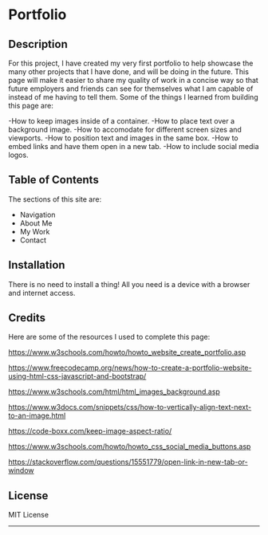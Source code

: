 # Portfolio

## Description

For this project, I have created my very first portfolio to help showcase the many other projects that I have done, and will be doing in the future. This page will make it easier to share my quality of work in a concise way so that future employers and friends can see for themselves what I am capable of instead of me having to tell them. Some of the things I learned from building this page are:

-How to keep images inside of a container.
-How to place text over a background image.
-How to accomodate for different screen sizes and viewports.
-How to position text and images in the same box.
-How to embed links and have them open in a new tab.
-How to include social media logos.

## Table of Contents 

The sections of this site are:

- Navigation
- About Me
- My Work
- Contact

## Installation

There is no need to install a thing! All you need is a device with a browser and internet access.

## Credits

Here are some of the resources I used to complete this page:

https://www.w3schools.com/howto/howto_website_create_portfolio.asp

https://www.freecodecamp.org/news/how-to-create-a-portfolio-website-using-html-css-javascript-and-bootstrap/

https://www.w3schools.com/html/html_images_background.asp

https://www.w3docs.com/snippets/css/how-to-vertically-align-text-next-to-an-image.html

https://code-boxx.com/keep-image-aspect-ratio/

https://www.w3schools.com/howto/howto_css_social_media_buttons.asp

https://stackoverflow.com/questions/15551779/open-link-in-new-tab-or-window



## License

MIT License

---
